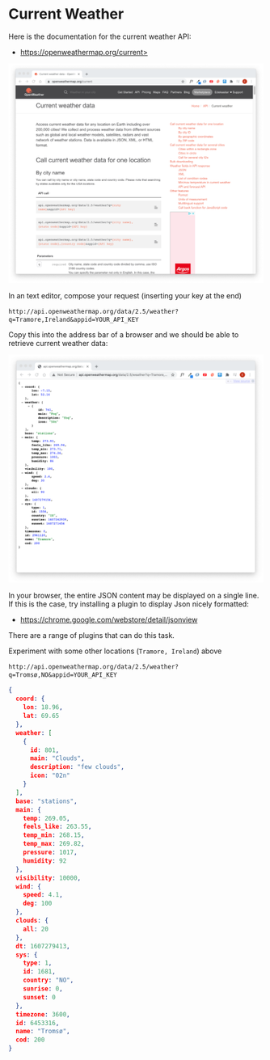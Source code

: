 # Current Weather

Here is the documentation for the current weather API:

- https://openweathermap.org/current>

![](./img/06.png)

In an text editor, compose your request (inserting your key at the end)

~~~
http://api.openweathermap.org/data/2.5/weather?q=Tramore,Ireland&appid=YOUR_API_KEY
~~~

Copy this into the address bar of a browser and we should be able to retrieve current weather data:

![](./img/07.png)

In your browser, the entire JSON content may be displayed on a single line. If this is the case, try installing a plugin to display Json nicely formatted:

- <https://chrome.google.com/webstore/detail/jsonview>

There are a range of plugins that can do this task.



Experiment with some other locations (`Tramore, Ireland`) above

~~~
http://api.openweathermap.org/data/2.5/weather?q=Tromsø,NO&appid=YOUR_API_KEY
~~~


~~~json
{
  coord: {
    lon: 18.96,
    lat: 69.65
  },
  weather: [
    {
      id: 801,
      main: "Clouds",
      description: "few clouds",
      icon: "02n"
    }
  ],
  base: "stations",
  main: {
    temp: 269.05,
    feels_like: 263.55,
    temp_min: 268.15,
    temp_max: 269.82,
    pressure: 1017,
    humidity: 92
  },
  visibility: 10000,
  wind: {
    speed: 4.1,
    deg: 100
  },
  clouds: {
    all: 20
  },
  dt: 1607279413,
  sys: {
    type: 1,
    id: 1681,
    country: "NO",
    sunrise: 0,
    sunset: 0
  },
  timezone: 3600,
  id: 6453316,
  name: "Tromsø",
  cod: 200
}
~~~
